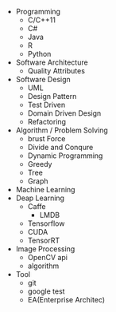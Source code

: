 
* Programming
  * C/C++11
  * C#
  * Java
  * R
  * Python
* Software Architecture
  * Quality Attributes
* Software Design
  * UML
  * Design Pattern
  * Test Driven
  * Domain Driven Design
  * Refactoring
* Algorithm / Problem Solving
    * brust Force
    * Divide and Conqure
    * Dynamic Programming
    * Greedy
    * Tree
    * Graph
* Machine Learning
* Deap Learning
  * Caffe
    * LMDB
  * Tensorflow
  * CUDA
  * TensorRT
* Image Processing
  * OpenCV api
  * algorithm
* Tool
  * git
  * google test
  * EA(Enterprise Architec)
